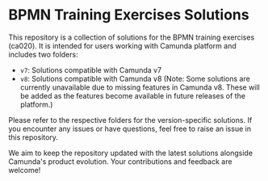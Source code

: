 # BPMN Training Exercises Solutions

This repository is a collection of solutions for the BPMN training exercises (ca020). It is intended for users working with Camunda platform and includes two folders:

- `v7`: Solutions compatible with Camunda v7
- `v8`: Solutions compatible with Camunda v8 (Note: Some solutions are currently unavailable due to missing features in Camunda v8. These will be added as the features become available in future releases of the platform.)

Please refer to the respective folders for the version-specific solutions. If you encounter any issues or have questions, feel free to raise an issue in this repository.

We aim to keep the repository updated with the latest solutions alongside Camunda's product evolution. Your contributions and feedback are welcome!


